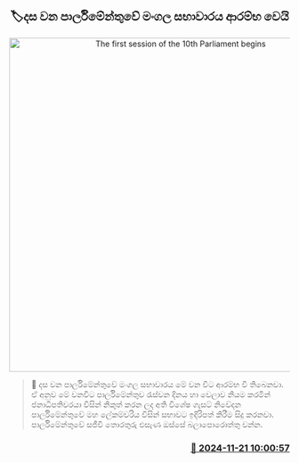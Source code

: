 <p align='center'><b><h2 align='center' title='The first session of the 10th Parliament begins'>🏷දස ව​න පාර්ලිමේන්තුවේ මංගල සභාවාරය ආරම්භ වෙයි</h2></b></p>
<p align='center'><img src='https://helakuru.sgp1.cdn.digitaloceanspaces.com/esana/images/lib/NEWP.jpg' width='600' alt='The first session of the 10th Parliament begins'></p>

>📝 දස වන පාර්ලිමේන්තුවේ මංගල සභාවාරය මේ වන විට ආරම්භ වී තිබෙනවා.
ඒ අනුව මේ වනවිට පාර්ලිමේන්තුව රැස්වන දිනය හා වෙලාව නියම කරමින් ජනාධිපතිවරයා විසින් නිකුත් කරන ලද අති විශේෂ ගැසට් නිවේදන පාර්ලිමේන්තුවේ මහ ලේකම්වරිය විසින් සභාවට ඉදිරිපත් කිරීම සිදු කරනවා.
පාර්ලිමේන්තුවේ සජීවී තොරතුරු එසැණ ඔස්සේ බලාපොරොත්තු වන්න.


<h3 align='right'><a href='https://www.helakuru.lk/esana/p/105309/'>📅 2024-11-21 10:00:57</a></h3>
